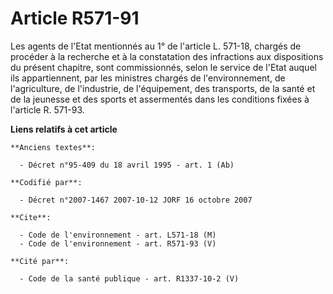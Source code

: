 # Article R571-91

Les agents de l'Etat mentionnés au 1° de l'article L. 571-18, chargés de procéder à la recherche et à la constatation des
infractions aux dispositions du présent chapitre, sont commissionnés, selon le service de l'Etat auquel ils appartiennent,
par les ministres chargés de l'environnement, de l'agriculture, de l'industrie, de l'équipement, des transports, de la santé
et de la jeunesse et des sports et assermentés dans les conditions fixées à l'article R. 571-93.

**Liens relatifs à cet article**

	**Anciens textes**:

	  - Décret n°95-409 du 18 avril 1995 - art. 1 (Ab)

	**Codifié par**:

	  - Décret n°2007-1467 2007-10-12 JORF 16 octobre 2007

	**Cite**:

	  - Code de l'environnement - art. L571-18 (M)
	  - Code de l'environnement - art. R571-93 (V)

	**Cité par**:

	  - Code de la santé publique - art. R1337-10-2 (V)
